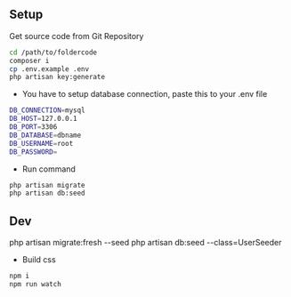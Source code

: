 ## Setup
Get source code from Git Repository
```bash
cd /path/to/foldercode
composer i
cp .env.example .env
php artisan key:generate
```
- You have to setup database connection, paste this to your .env file

```bash
DB_CONNECTION=mysql
DB_HOST=127.0.0.1
DB_PORT=3306
DB_DATABASE=dbname
DB_USERNAME=root
DB_PASSWORD=
```
- Run command

```bash
php artisan migrate
php artisan db:seed

```
## Dev


php artisan migrate:fresh --seed
php artisan db:seed --class=UserSeeder

- Build css
```bash
npm i
npm run watch
```